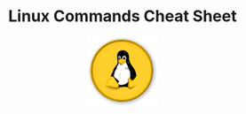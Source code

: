 <div align="center">
    <h1>Linux Commands Cheat Sheet</h1>
    <img width="128px" src="/assets/images/k5LXo5b82pJm.png">
</div>


